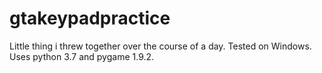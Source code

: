 # gtakeypadpractice 
Little thing i threw together over the course of a day. Tested on Windows. Uses python 3.7 and pygame 1.9.2.
